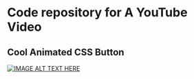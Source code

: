 # Code repository for A YouTube Video

## Cool Animated CSS Button

[![IMAGE ALT TEXT HERE](https://img.youtube.com/vi/HLuuiXxUtvo/0.jpg)](https://www.youtube.com/watch?v=HLuuiXxUtvo)

